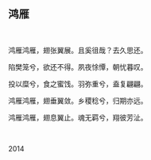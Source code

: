 ## 鸿雁

<br/>

鸿雁鸿雁，翅张翼展。且奚徂哉？去久思还。

陷樊笼兮，欲还不得。夙夜悇憛，朝忧暮叹。

投以糜兮，食之蜜饯。羽弥重兮，盍复翩翩。

鸿雁鸿雁，翅垂翼敛。乡稷稔兮，归期亦远。

鸿雁鸿雁，翅息翼止。魂无羁兮，翔彼芳沚。

<br/>

2014

